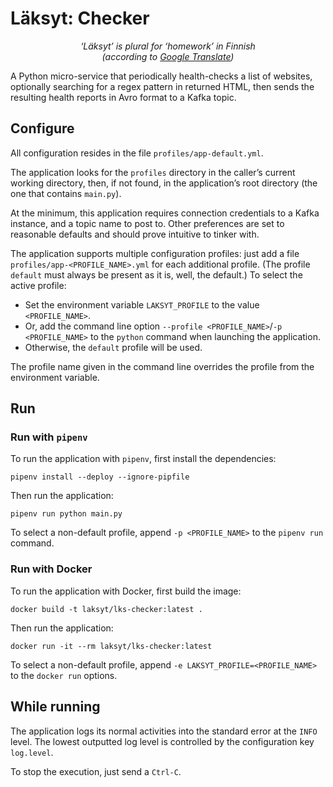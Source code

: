 # Läksyt: Checker

<p align="center">
<em>‘Läksyt’ is plural for ‘homework’ in Finnish<br>(according to <a href="https://translate.google.com/?sl=fi&tl=en&text=l%C3%A4ksyt&op=translate">Google Translate</a>)</em>
</p>

A Python micro-service that periodically health-checks a list of websites, optionally searching for a regex pattern in
returned HTML, then sends the resulting health reports in Avro format to a Kafka topic.

## Configure

All configuration resides in the file `profiles/app-default.yml`.

The application looks for the `profiles` directory in the caller’s current working directory, then, if not found, in the application’s root directory (the one that contains `main.py`).

At the minimum, this application requires connection credentials to a Kafka instance, and a topic name to post to. Other
preferences are set to reasonable defaults and should prove intuitive to tinker with.

The application supports multiple configuration profiles: just add a file `profiles/app-<PROFILE_NAME>.yml` for each
additional profile.
(The profile `default` must always be present as it is, well, the default.)
To select the active profile:

* Set the environment variable `LAKSYT_PROFILE` to the value `<PROFILE_NAME>`.
* Or, add the command line option `--profile <PROFILE_NAME>`/`-p <PROFILE_NAME>` to the `python` command when launching
  the application.
* Otherwise, the `default` profile will be used.

The profile name given in the command line overrides the profile from the environment variable.

## Run

### Run with `pipenv`

To run the application with `pipenv`, first install the dependencies:

```shell
pipenv install --deploy --ignore-pipfile
```

Then run the application:

```shell
pipenv run python main.py
```

To select a non-default profile, append `-p <PROFILE_NAME>` to the `pipenv run` command.

### Run with Docker

To run the application with Docker, first build the image:

```shell
docker build -t laksyt/lks-checker:latest .
```

Then run the application:

```shell
docker run -it --rm laksyt/lks-checker:latest
```

To select a non-default profile, append `-e LAKSYT_PROFILE=<PROFILE_NAME>` to the `docker run` options.

## While running

The application logs its normal activities into the standard error at the `INFO` level. The lowest outputted log level
is controlled by the configuration key `log.level`.

To stop the execution, just send a `Ctrl-C`.
